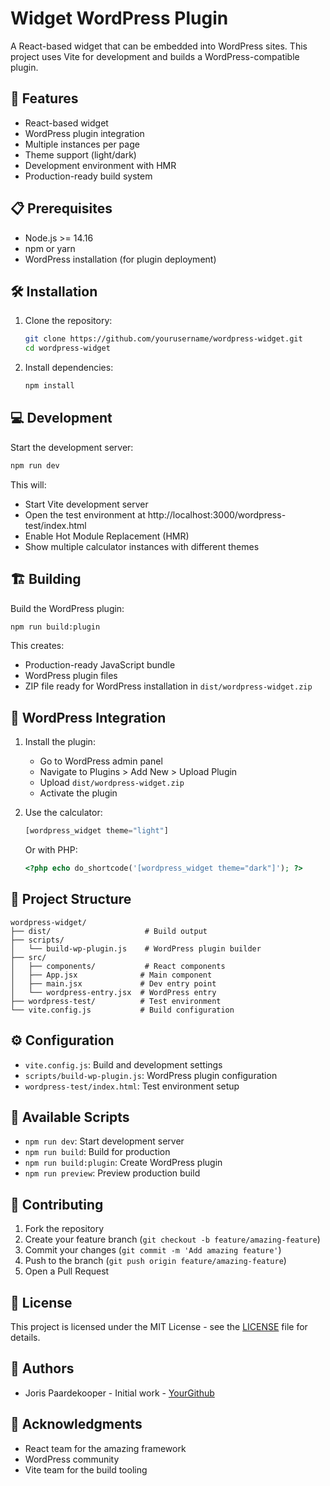 # Widget WordPress Plugin

A React-based widget that can be embedded into WordPress sites. This project uses Vite for development and builds a WordPress-compatible plugin.

## 🚀 Features

- React-based widget
- WordPress plugin integration
- Multiple instances per page
- Theme support (light/dark)
- Development environment with HMR
- Production-ready build system

## 📋 Prerequisites

- Node.js >= 14.16
- npm or yarn
- WordPress installation (for plugin deployment)

## 🛠️ Installation

1. Clone the repository:
   ```bash
   git clone https://github.com/yourusername/wordpress-widget.git
   cd wordpress-widget
   ```

2. Install dependencies:
   ```bash
   npm install
   ```

## 💻 Development

Start the development server:
```bash
npm run dev
```

This will:
- Start Vite development server
- Open the test environment at http://localhost:3000/wordpress-test/index.html
- Enable Hot Module Replacement (HMR)
- Show multiple calculator instances with different themes

## 🏗️ Building

Build the WordPress plugin:
```bash
npm run build:plugin
```

This creates:
- Production-ready JavaScript bundle
- WordPress plugin files
- ZIP file ready for WordPress installation in `dist/wordpress-widget.zip`

## 🔌 WordPress Integration

1. Install the plugin:
   - Go to WordPress admin panel
   - Navigate to Plugins > Add New > Upload Plugin
   - Upload `dist/wordpress-widget.zip`
   - Activate the plugin

2. Use the calculator:
   ```php
   [wordpress_widget theme="light"]
   ```

   Or with PHP:
   ```php
   <?php echo do_shortcode('[wordpress_widget theme="dark"]'); ?>
   ```

## 📁 Project Structure

```
wordpress-widget/
├── dist/                     # Build output
├── scripts/
│   └── build-wp-plugin.js    # WordPress plugin builder
├── src/
│   ├── components/           # React components
│   ├── App.jsx              # Main component
│   ├── main.jsx             # Dev entry point
│   └── wordpress-entry.jsx  # WordPress entry
├── wordpress-test/          # Test environment
└── vite.config.js           # Build configuration
```

## ⚙️ Configuration

- `vite.config.js`: Build and development settings
- `scripts/build-wp-plugin.js`: WordPress plugin configuration
- `wordpress-test/index.html`: Test environment setup

## 🔧 Available Scripts

- `npm run dev`: Start development server
- `npm run build`: Build for production
- `npm run build:plugin`: Create WordPress plugin
- `npm run preview`: Preview production build

## 🤝 Contributing

1. Fork the repository
2. Create your feature branch (`git checkout -b feature/amazing-feature`)
3. Commit your changes (`git commit -m 'Add amazing feature'`)
4. Push to the branch (`git push origin feature/amazing-feature`)
5. Open a Pull Request

## 📝 License

This project is licensed under the MIT License - see the [LICENSE](LICENSE) file for details.

## 👥 Authors

- Joris Paardekooper - Initial work - [YourGithub](https://github.com/JorisPaarde)

## 🙏 Acknowledgments

- React team for the amazing framework
- WordPress community
- Vite team for the build tooling